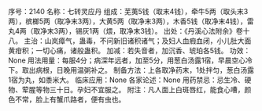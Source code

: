 序号：2140
名称：七转灵应丹
组成：芜荑5钱（取末4钱），牵牛5两（取头末3两），槟榔5两（取净末3两），大黄5两（取净末3两），木香5钱（取净末4钱），雷丸4两（取净末3两），锡灰1两（煨，取净末3钱）。
出处：《丹溪心法附余》卷十八。
主治：山岚瘴气，蛊毒，不问新旧诸积诸气；及妇人血瘕血闭，小儿肚大面黄疳积；一切心痛，诸般蛊积。
加减：若失音者，加沉香、琥珀各5钱。
功效：None
用法用量：每服4分；病深年远者，加至5分，用葱白汤露1宿，早晨空心冷下。取出病根，日晚用温粥补之。
制备方法：上各取净药末，1处拌匀，葱白汤露1宿为丸，如黍米大。
临床应用：None
各家论述：None
用药禁忌：忌生冷、硬物、荤腥等物三十日。孕妇不宜服之。
附注：凡人面上白斑唇红，能食心嘈，颜色不常，脸上有蟹爪路者，便有虫也。
